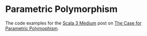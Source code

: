 # Parametric Polymorphism

The code examples for the [Scala 3 Medium](https://medium.com//scala-3) post on [The Case for Parametric Polymophism]().

